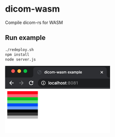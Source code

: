 # dicom-wasm
Compile dicom-rs for WASM

## Run example
```
./redeploy.sh
npm install
node server.js
```

![image](screenshot.png)